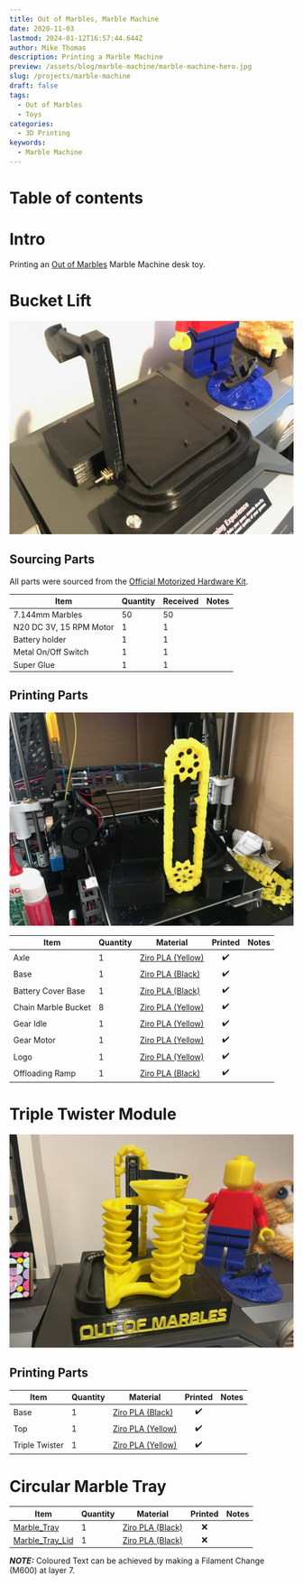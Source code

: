```yaml
---
title: Out of Marbles, Marble Machine
date: 2020-11-03
lastmod: 2024-01-12T16:57:44.644Z
author: Mike Thomas
description: Printing a Marble Machine
preview: /assets/blog/marble-machine/marble-machine-hero.jpg
slug: /projects/marble-machine
draft: false
tags:
  - Out of Marbles
  - Toys
categories:
  - 3D Printing
keywords:
  - Marble Machine
---
```


# Table of contents

# Intro

Printing an [Out of Marbles](https://outofmarbles.com/) Marble Machine desk toy.

# Bucket Lift

![Electronics installed into the base of the marble machine](/assets/blog/marble-machine/marble-machine-base.jpg)

## Sourcing Parts

All parts were sourced from the [Official Motorized Hardware Kit](https://outofmarbles.com/products/hardware-kits).

| Item                    | Quantity | Received | Notes |
| ----------------------- | -------- | -------- | ----- |
| 7.144mm Marbles         | 50       | 50       |       |
| N20 DC 3V, 15 RPM Motor | 1        | 1        |       |
| Battery holder          | 1        | 1        |       |
| Metal On/Off Switch     | 1        | 1        |       |
| Super Glue              | 1        | 1        |       |

## Printing Parts

![Installing the Chain, Marble Buckets and Gears](/assets/blog/marble-machine/chain-marble-bucket.jpg)

| Item                | Quantity | Material                                              |      Printed       | Notes |
| ------------------- | -------- | ----------------------------------------------------- | :----------------: | ----- |
| Axle                | 1        | [Ziro PLA (Yellow)](printer-filament#ziro-pla-yellow) | :heavy_check_mark: |       |
| Base                | 1        | [Ziro PLA (Black)](printer-filament#ziro-pla-black)   | :heavy_check_mark: |       |
| Battery Cover Base  | 1        | [Ziro PLA (Black)](printer-filament#ziro-pla-black)   | :heavy_check_mark: |       |
| Chain Marble Bucket | 8        | [Ziro PLA (Yellow)](printer-filament#ziro-pla-yellow) | :heavy_check_mark: |       |
| Gear Idle           | 1        | [Ziro PLA (Yellow)](printer-filament#ziro-pla-yellow) | :heavy_check_mark: |       |
| Gear Motor          | 1        | [Ziro PLA (Yellow)](printer-filament#ziro-pla-yellow) | :heavy_check_mark: |       |
| Logo                | 1        | [Ziro PLA (Yellow)](printer-filament#ziro-pla-yellow) | :heavy_check_mark: |       |
| Offloading Ramp     | 1        | [Ziro PLA (Black)](printer-filament#ziro-pla-black)   | :heavy_check_mark: |       |

# Triple Twister Module

![The Out of Marbles, marble machine fully assembled](/assets/blog/marble-machine/marble-machine-assembled.jpg)

## Printing Parts

| Item           | Quantity | Material                                              |      Printed       | Notes |
| -------------- | -------- | ----------------------------------------------------- | :----------------: | ----- |
| Base           | 1        | [Ziro PLA (Black)](printer-filament#ziro-pla-black)   | :heavy_check_mark: |       |
| Top            | 1        | [Ziro PLA (Yellow)](printer-filament#ziro-pla-yellow) | :heavy_check_mark: |       |
| Triple Twister | 1        | [Ziro PLA (Yellow)](printer-filament#ziro-pla-yellow) | :heavy_check_mark: |       |

# Circular Marble Tray

| Item                                                               | Quantity | Material                                            | Printed | Notes |
| ------------------------------------------------------------------ | -------- | --------------------------------------------------- | :-----: | ----- |
| [Marble_Tray](https://www.thingiverse.com/thing:5135034/files)     | 1        | [Ziro PLA (Black)](printer-filament#ziro-pla-black) |   :x:   |       |
| [Marble_Tray_Lid](https://www.thingiverse.com/thing:5135034/files) | 1        | [Ziro PLA (Black)](printer-filament#ziro-pla-Black) |   :x:   |       |

**_NOTE:_** Coloured Text can be achieved by making a Filament Change (M600) at layer 7.
